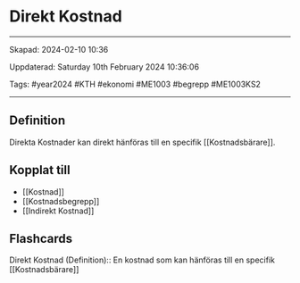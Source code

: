 # Direkt Kostnad

---

Skapad: 2024-02-10 10:36

Uppdaterad: Saturday 10th February 2024 10:36:06

Tags: #year2024 #KTH #ekonomi #ME1003 #begrepp #ME1003KS2

---

## Definition

Direkta Kostnader kan direkt hänföras till en specifik [[Kostnadsbärare]].

## Kopplat till

- [[Kostnad]]
- [[Kostnadsbegrepp]]
- [[Indirekt Kostnad]]

## Flashcards

Direkt Kostnad (Definition):: En kostnad som kan hänföras till en specifik [[Kostnadsbärare]]
